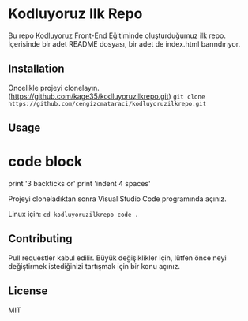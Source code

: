 # Kodluyoruz Ilk Repo
Bu repo [Kodluyoruz](https://www.kodluyoruz.org/) Front-End Eğitiminde oluşturduğumuz ilk repo. İçerisinde bir adet README dosyası, bir adet de index.html barındırıyor.
## Installation
Öncelikle projeyi clonelayın. (https://github.com/kage35/kodluyoruzilkrepo.git)
``
git clone https://github.com/cengizcmataraci/kodluyoruzilkrepo.git
``
## Usage

# code block
print '3 backticks or'
print 'indent 4 spaces'

Projeyi cloneladıktan sonra Visual Studio Code programında açınız.

Linux için:
``
cd kodluyoruzilkrepo
code .
``
## Contributing
Pull requestler kabul edilir. Büyük değişiklikler için, lütfen önce neyi değiştirmek istediğinizi tartışmak için bir konu açınız.

## License
MIT
